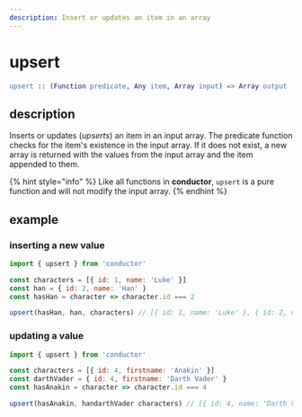 ```yaml
---
description: Insert or updates an item in an array
---
```


# upsert

```erlang
upsert :: (Function predicate, Any item, Array input) => Array output
```

## description

Inserts or updates \(_upserts_\) an item in an input array. The predicate function checks for the item's existence in the input array. If it does not exist, a new array is returned with the values from the input array and the item appended to them.

{% hint style="info" %}
Like all functions in **conductor**, `upsert` is a pure function and will not modify the input array.
{% endhint %}

## example

### inserting a new value

```javascript
import { upsert } from 'conductor'

const characters = [{ id: 1, name: 'Luke' }]
const han = { id: 2, name: 'Han' }
const hasHan = character => character.id === 2

upsert(hasHan, han, characters) // [{ id: 1, name: 'Luke' }, { id: 2, name: 'Han' }]
```

### updating a value

```javascript
import { upsert } from 'conductor'

const characters = [{ id: 4, firstname: 'Anakin' }]
const darthVader = { id: 4, firstname: 'Darth Vader' }
const hasAnakin = character => character.id === 4

upsert(hasAnakin, handarthVader characters) // [{ id: 4, name: 'Darth Vader' }]
```

